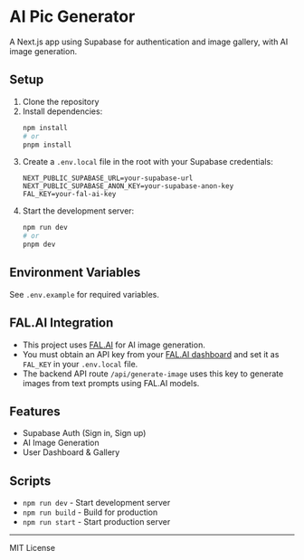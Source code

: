 # AI Pic Generator

A Next.js app using Supabase for authentication and image gallery, with AI image generation.

## Setup

1. Clone the repository
2. Install dependencies:
   ```bash
   npm install
   # or
   pnpm install
   ```
3. Create a `.env.local` file in the root with your Supabase credentials:
   ```env
   NEXT_PUBLIC_SUPABASE_URL=your-supabase-url
   NEXT_PUBLIC_SUPABASE_ANON_KEY=your-supabase-anon-key
   FAL_KEY=your-fal-ai-key
   ```
4. Start the development server:
   ```bash
   npm run dev
   # or
   pnpm dev
   ```

## Environment Variables
See `.env.example` for required variables.

## FAL.AI Integration
- This project uses [FAL.AI](https://fal.ai) for AI image generation.
- You must obtain an API key from your [FAL.AI dashboard](https://fal.ai) and set it as `FAL_KEY` in your `.env.local` file.
- The backend API route `/api/generate-image` uses this key to generate images from text prompts using FAL.AI models.

## Features
- Supabase Auth (Sign in, Sign up)
- AI Image Generation
- User Dashboard & Gallery

## Scripts
- `npm run dev` - Start development server
- `npm run build` - Build for production
- `npm run start` - Start production server

---

MIT License 